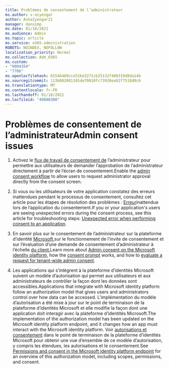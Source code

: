 ```yaml
---
title: Problèmes de consentement de l’administrateur
ms.author: v-aiyengar
author: AshaIyengar21
manager: dansimp
ms.date: 01/18/2021
ms.audience: Admin
ms.topic: article
ms.service: o365-administration
ROBOTS: NOINDEX, NOFOLLOW
localization_priority: Normal
ms.collection: Adm_O365
ms.custom:
- "9004354"
- "7786"
ms.openlocfilehash: 6154b4b9cce51be3271cb25132f409319d8da14b
ms.sourcegitcommit: 113b802081101de70810fc73938ea92f7518d8c6
ms.translationtype: MT
ms.contentlocale: fr-FR
ms.lasthandoff: 01/18/2021
ms.locfileid: "49888300"
---
```

# <a name="admin-consent-issues"></a><span data-ttu-id="6fd08-102">Problèmes de consentement de l’administrateur</span><span class="sxs-lookup"><span data-stu-id="6fd08-102">Admin consent issues</span></span>

1. <span data-ttu-id="6fd08-103">Activez le [flux de travail de consentement de](https://docs.microsoft.com/azure/active-directory/manage-apps/configure-admin-consent-workflow) l’administrateur pour permettre aux utilisateurs de demander l’approbation de l’administrateur directement à partir de l’écran de consentement.</span><span class="sxs-lookup"><span data-stu-id="6fd08-103">Enable the [admin consent workflow](https://docs.microsoft.com/azure/active-directory/manage-apps/configure-admin-consent-workflow) to allow users to request administrator approval directly from the consent screen.</span></span>

1. <span data-ttu-id="6fd08-104">Si vous ou les utilisateurs de votre application constatez des erreurs inattendues pendant le processus de consentement, consultez cet article pour les étapes de résolution des problèmes : [Erreur](https://docs.microsoft.com/azure/active-directory/manage-apps/application-sign-in-unexpected-user-consent-error)inattendue lors de l’application du consentement.</span><span class="sxs-lookup"><span data-stu-id="6fd08-104">If you or your application's users are seeing unexpected errors during the consent process, see this article for troubleshooting steps: [Unexpected error when performing consent to an application](https://docs.microsoft.com/azure/active-directory/manage-apps/application-sign-in-unexpected-user-consent-error).</span></span>

1. <span data-ttu-id="6fd08-105">En savoir plus sur le consentement de [](https://docs.microsoft.com/azure/active-directory/develop/v2-admin-consent) l’administrateur sur la plateforme d’identité [Microsoft,](https://docs.microsoft.com/azure/active-directory/develop/v2-admin-consent)sur le fonctionnement de l’invite de consentement et sur l’évaluation d’une demande de consentement d’administrateur à l’échelle [du client.](https://docs.microsoft.com/azure/active-directory/manage-apps/manage-consent-requests#evaluating-a-request-for-tenant-wide-admin-consent)</span><span class="sxs-lookup"><span data-stu-id="6fd08-105">Learn more about [Admin consent on the Microsoft identity platform](https://docs.microsoft.com/azure/active-directory/develop/v2-admin-consent), how the [consent prompt](https://docs.microsoft.com/azure/active-directory/develop/v2-admin-consent) works, and how to [evaluate a request for tenant-wide admin consent](https://docs.microsoft.com/azure/active-directory/manage-apps/manage-consent-requests#evaluating-a-request-for-tenant-wide-admin-consent).</span></span>

1. <span data-ttu-id="6fd08-106">Les applications qui s’intègrent à la plateforme d’identités Microsoft suivent un modèle d’autorisation qui permet aux utilisateurs et aux administrateurs de contrôler la façon dont les données sont accessibles.</span><span class="sxs-lookup"><span data-stu-id="6fd08-106">Applications that integrate with Microsoft identity platform follow an authorization model that gives users and administrators control over how data can be accessed.</span></span> <span data-ttu-id="6fd08-107">L’implémentation du modèle d’autorisation a été mise à jour sur le point de terminaison de la plateforme d’identités Microsoft et elle modifie la façon dont une application doit interagir avec la plateforme d’identités Microsoft.</span><span class="sxs-lookup"><span data-stu-id="6fd08-107">The implementation of the authorization model has been updated on the Microsoft identity platform endpoint, and it changes how an app must interact with the Microsoft identity platform.</span></span> <span data-ttu-id="6fd08-108">Voir [autorisations et consentement](https://docs.microsoft.com/azure/active-directory/manage-apps/manage-consent-requests#evaluating-a-request-for-tenant-wide-admin-consent) dans le point de terminaison de la plateforme d’identités Microsoft pour obtenir une vue d’ensemble de ce modèle d’autorisation, y compris les étendues, les autorisations et le consentement.</span><span class="sxs-lookup"><span data-stu-id="6fd08-108">See [Permissions and consent in the Microsoft identity platform endpoint](https://docs.microsoft.com/azure/active-directory/manage-apps/manage-consent-requests#evaluating-a-request-for-tenant-wide-admin-consent) for an overview of this authorization model, including scopes, permissions, and consent.</span></span>